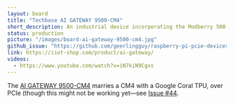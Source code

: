 ```yaml
---
layout: board
title: "Techbase AI GATEWAY 9500-CM4"
short_description: An industrial device incorporating the Modberry 500-CM4 and Coral from Google.
status: production
picture: "/images/board-ai-gateway-9500-cm4.jpg"
github_issue: "https://github.com/geerlingguy/raspberry-pi-pcie-devices/issues/86"
link: https://iiot-shop.com/product/ai-gateway/
videos:
  - https://www.youtube.com/watch?v=iN7kiN9Cgxs
---
```

The [AI GATEWAY 9500-CM4](https://modberry.techbase.eu/modberry/ai-gateway-series-with-compute-module-4-and-google-coral-tpu/) marries a CM4 with a Google Coral TPU, over PCIe (though this might not be working yet—see [Issue #44](https://github.com/geerlingguy/raspberry-pi-pcie-devices/issues/44).
